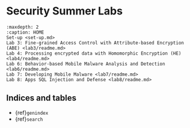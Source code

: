 # Security Summer Labs

```{toctree}
:maxdepth: 2
:caption: HOME
Set-up <set-up.md>
Lab 3: Fine-grained Access Control with Attribute-based Encryption (ABE) <lab3/readme.md>
Lab 4: Processing encrypted data with Homomorphic Encryption (HE) <lab4/readme.md>
Lab 6: Behavior-based Mobile Malware Analysis and Detection <lab6/readme.md>
Lab 7: Developing Mobile Malware <lab7/readme.md>
Lab 8: Apps SQL Injection and Defense <lab8/readme.md>
```

## Indices and tables

- {ref}`genindex`
- {ref}`search`
